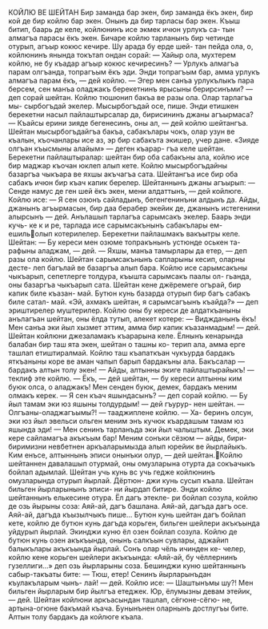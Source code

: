 КОЙЛЮ ВЕ ШЕЙТАН
Бир заманда бар экен, бир заманда ёкъ экен, бир кой де бир койлю бар экен. Онынъ да бир тарласы бар экен. Къыш битип, баарь де келе, койлюнинъ исе экмек ичюн урлукъ са- тын алмагъа парасы ёкъ экен. Бичаре койлю тарланынъ бир четинде отурып, агъыр кокюс кечире. Шу арада бу ерде шей- тан пейда ола, о, койлюнинъ янында токътап ондан сорай:
— Хайыр ола, мухтерем койлю, не бу къадар агъыр кокюс кечиресинъ?
— Урлукъ алмагъа парам олгъанда, топрагъым ёкъ эди. Энди топрагъым бар, амма урлукъ алмагъа парам ёкъ, — дей койлю.
— Эгер мен санъа урлукълыкъ пара берсем, сен манъа оладжакъ берекетнинъ ярысыны берирсинъми? — деп сорай шейтан.
Койлю тюшюнип бакъа ве разы ола. Олар тарлагъа мы- сырбогъдай экелер. Мысырбогъдай осе, пише. Энди етишкен берекетни насыл пайлаштырсалар да, бирисининъ джаны агъырмаса?
— Къайсы ерини зияде бегенесинъ, оны ал, — дей койлю шейтангъа.
Шейтан мысырбогъдайгъа бакъа, сабакълары чокъ, олар узун ве къалын, къочанлары исе аз, эр бир сабакъта экишер, учер дане. «Зияде олгъан къысмыны алайым» — деген къарар- гъа келе шейтан.
Берекетни пайлаштыралар: шейтан бир оба сабакъны ала, койлю исе бир маджар къочан юклеп алып кете. Койлю мысырбогъдайны базаргъа чыкъара ве яхшы акъчагъа сата. Шейтангъа исе бир оба сабакъ ичюн бир къач капик берелер.
Шейтаннынъ джаны агъырып:
— Сенде намус де ген шей ёкъ экен, мени алдаттынъ, — дей койлюге.
Койлю исе:
— Я сен озюнъ сайладынъ, бегенгенинъни алдынъ да. Айды, джанынъ агъырмасын, бир даа берабер экейик де, джанынъ истегенини алырсынъ — дей.
Анълашып тарлагъа сарымсакъ экелер. Баарь энди кучь- ке к и ре, тарлада исе сарымсакънынъ сабакълары ем-ешильолып котерилелер. Берекетни пайлашмакъ вакъытры келе. Шейтан:
— Бу кереси мен озюме топракънынъ устюнде оськен та- рафыны аладжам, — дей.
— Яхшы, манъа тамырлары да етер, — деп разы ола койлю.
Шейтан сарымсакънынъ сапларыны кесип, оларны десте-
леп багълай ве базаргъа алып бара. Койлю исе сарымсакъны чыкъарып, сепетлерге толдура, къышта сарымсакъ паалы ол- гьанда, оны базаргъа чыкъарып сата.
Шейтан кене джёремеге огърай, бир капик биле къазан- май. Бутюн кунь базарда отурып бир багъ сабакъ биле сатал- май. «Эй, ахмакъ шейтан, я сарымсагъынъ къайда?» — деп эриштирелер муштерилер.
Койлю оны бу кереси де алдаткъаныны анълагъан шейтан, оны ёлда тутып, алекет котере:
— Виджданынъ ёкъ! Мен санъа эки йыл хызмет эттим, амма бир капик къазанмадым! — дей.
Шейтан койлюни джезаламакъ къарарына келе. Ёлнынъ кенарында балабан бир таш ята экен, шейтан о ташны ко- терип ала, амма ерге ташлап етиштиралмай. Койлю таш къапаткъан чукъурда бардакъ яткъаныны коре ве аман чапып барып бардакъны ала. Бакъсалар — бардакъ алтын толу экен!
— Айды, алтынны экиге пайлаштырайыкъ! — теклиф эте койлю.
— Ёкъ, — дей шейтан, — бу кереси алтынны ким буюк олса, о аладжакъ! Мен сенден буюк, демек, бардакъ меним олмакъ керек.
— Я сен къач яшындасынъ? — деп сорай койлю.
— Бу йыл тамам эки юз яшыны толдурдым! — дей гъурур- нен шейтан.
— Олгъаны-оладжагъымы?! — тааджиплене койлю. — Ха- беринъ олсун, эки юз йыл эвельси ольген меним энъ кучюк къардашым тамам юз яшында эди!
— Мен сенинъ тарланъда эки йыл чалыштым. Демек, эки кере сайламагъа акъкъым бар! Меним сонъки сёзюм — айды, бири-биримизни невбетнен аркъаларымызда алып юрейик ве йырлайыкъ. Ким енъсе, алтыннынъ эписи онынъки олур, — дей шейтан.Койлю шейтаннен давалашып отурмай, оны омузларына отурта да сокъачыкъ бойлап адымлай. Шейтан учь кунь вс учь гедже койлюнинъ омузларында отурып йырлай. Дёртюн- джи кунь сусып къала. Шейтан бильген йырларынынъ эписи- ни йырдап битире.
Энди койлю шейтаннынъ елькесине отура. Ёл дагъ этекле- ри бойлап созула, койлю де озь йырыны соза:
Аяй-ай, дагъ башлана.
Аяй-ай, дагъда дагъ осе.
Аяй-ай, дагъда къызылчыкъ пише...
Бутюн кунь шейтан дагъ бойлап кете, койлю де бутюн кунь дагъда корьген, бильген шейлери акъкъында уйдурып йырлай. Экинджи куню ёл озен бойлап созула. Койлю де бутюн кунь озен акъкъында, онынъ салкъын сувлары, аджайип балыкълары акъкъында йырлай. Сонъ олар чёль ичинден ке- челер, койлю кене корьген шейлери акъкъында: «Аяй-ай, бу чёллернинъ гузеллиги...» деп озь йырларыны соза.
Бешинджи куню шейтаннынъ сабыр-такъаты бите:
— Тюш, етер! Сенинъ йырларынъдан къулакъларым чынъ- лай! — дей.
Койлю исе:
— Шаштынъмы шу?! Мен бильген йырларым бир йылгъа етеджек. Юр, ёлумызны девам этейик, — дей.
Шейтан койлюни аркъасындан ташлап, сёгюне-сёгю- не, артына-огюне бакъмай къача. Бунынънен оларнынъ достлугъы бите. Алтын толу бардакъ да койлюге къала. 
